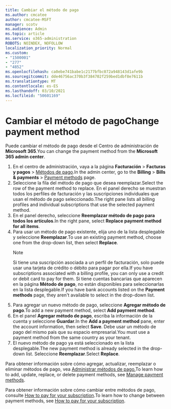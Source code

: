 ```yaml
---
title: Cambiar el método de pago
ms.author: cmcatee
author: cmcatee-MSFT
manager: scotv
ms.audience: Admin
ms.topic: article
ms.service: o365-administration
ROBOTS: NOINDEX, NOFOLLOW
localization_priority: Normal
ms.custom:
- "1500001"
- "277"
- "4852"
ms.openlocfilehash: ca0ebe741babe1c2177bfbc072a948143d1afe9b
ms.sourcegitcommit: dde46756ac370b3f384702f259bed1dbf8e7611b
ms.translationtype: MT
ms.contentlocale: es-ES
ms.lasthandoff: 03/10/2021
ms.locfileid: "50601169"
---
```

# <a name="change-payment-method"></a><span data-ttu-id="43c7a-102">Cambiar el método de pago</span><span class="sxs-lookup"><span data-stu-id="43c7a-102">Change payment method</span></span>

<span data-ttu-id="43c7a-103">Puede cambiar el método de pago desde el Centro de administración de **Microsoft 365**.</span><span class="sxs-lookup"><span data-stu-id="43c7a-103">You can change the payment method from the **Microsoft 365 admin center**.</span></span>
  
1. <span data-ttu-id="43c7a-104">En el centro de administración, vaya a la página **Facturación** > **Facturas y pagos** > [Métodos de pago](https://go.microsoft.com/fwlink/p/?linkid=2018806).</span><span class="sxs-lookup"><span data-stu-id="43c7a-104">In the admin center, go to the **Billing** > **Bills & payments** > [Payment methods](https://go.microsoft.com/fwlink/p/?linkid=2018806) page.</span></span>
2. <span data-ttu-id="43c7a-105">Seleccione la fila del método de pago que desea reemplazar.</span><span class="sxs-lookup"><span data-stu-id="43c7a-105">Select the row of the payment method to replace.</span></span> <span data-ttu-id="43c7a-106">En el panel derecho se muestran todos los perfiles de facturación y las suscripciones individuales que usan el método de pago seleccionado.</span><span class="sxs-lookup"><span data-stu-id="43c7a-106">The right pane lists all billing profiles and individual subscriptions that use the selected payment method.</span></span>
3. <span data-ttu-id="43c7a-107">En el panel derecho, seleccione **Reemplazar método de pago para todos los artículos**.</span><span class="sxs-lookup"><span data-stu-id="43c7a-107">In the right pane, select **Replace payment method for all items**.</span></span>
4. <span data-ttu-id="43c7a-108">Para usar un método de pago existente, elija uno de la lista desplegable y seleccione **Reemplazar**.</span><span class="sxs-lookup"><span data-stu-id="43c7a-108">To use an existing payment method, choose one from the drop-down list, then select **Replace**.</span></span>
    > [!NOTE]
    > <span data-ttu-id="43c7a-109">Si tiene una suscripción asociada a un perfil de facturación, solo puede usar una tarjeta de crédito o débito para pagar por ella.</span><span class="sxs-lookup"><span data-stu-id="43c7a-109">If you have subscriptions associated with a billing profile, you can only use a credit or debit card to pay for them.</span></span> <span data-ttu-id="43c7a-110">Si tiene cuentas bancarias que aparecen en la página **Método de pago**, no están disponibles para seleccionarlas en la lista desplegable.</span><span class="sxs-lookup"><span data-stu-id="43c7a-110">If you have bank accounts listed on the **Payment methods** page, they aren't available to select in the drop-down list.</span></span>
5. <span data-ttu-id="43c7a-111">Para agregar un nuevo método de pago, seleccione **Agregar método de pago**.</span><span class="sxs-lookup"><span data-stu-id="43c7a-111">To add a new payment method, select **Add payment method**.</span></span>
6. <span data-ttu-id="43c7a-112">En el panel **Agregar método de pago**, escriba la información de la cuenta y seleccione **Guardar**.</span><span class="sxs-lookup"><span data-stu-id="43c7a-112">In the **Add a payment method** pane, enter the account information, then select **Save**.</span></span> <span data-ttu-id="43c7a-113">Debe usar un método de pago del mismo país que su espacio empresarial.</span><span class="sxs-lookup"><span data-stu-id="43c7a-113">You must use a payment method from the same country as your tenant.</span></span>
7. <span data-ttu-id="43c7a-114">El nuevo método de pago ya está seleccionado en la lista desplegable.</span><span class="sxs-lookup"><span data-stu-id="43c7a-114">The new payment method is already selected in the drop-down list.</span></span> <span data-ttu-id="43c7a-115">Seleccione **Reemplazar**.</span><span class="sxs-lookup"><span data-stu-id="43c7a-115">Select **Replace**.</span></span>

<span data-ttu-id="43c7a-116">Para obtener información sobre cómo agregar, actualizar, reemplazar o eliminar métodos de pago, vea [Administrar métodos de pago.](https://docs.microsoft.com/microsoft-365/commerce/billing-and-payments/manage-payment-methods)</span><span class="sxs-lookup"><span data-stu-id="43c7a-116">To learn how to add, update, replace, or delete payment methods, see [Manage payment methods](https://docs.microsoft.com/microsoft-365/commerce/billing-and-payments/manage-payment-methods).</span></span>

<span data-ttu-id="43c7a-117">Para obtener información sobre cómo cambiar entre métodos de pago, consulte [How to pay for your subscription](https://docs.microsoft.com/microsoft-365/commerce/billing-and-payments/pay-for-your-subscription).</span><span class="sxs-lookup"><span data-stu-id="43c7a-117">To learn how to change between payment methods, see [How to pay for your subscription](https://docs.microsoft.com/microsoft-365/commerce/billing-and-payments/pay-for-your-subscription).</span></span>